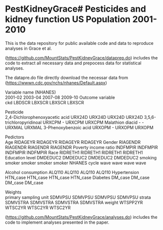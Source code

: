 # PestKidneyGrace# Pesticides and kidney function US Population 2001-2010
This is the data repository for public available code and data to reproduce analyses in Grace et al. 

(https://github.com/MountStats/PestKidneyGrace/dataprep.do) includes the code to extract all necessary data and prepocess data for statistical analyses.

The datapre.do file directly download the necessar data from (https://wwwn.cdc.gov/nchs/nhanes/Default.aspx)

Variable name (NHANES)			
				2001-02	2003-04	2007-08	2009-10
Outcome variable				
ckd	LBDSCR	LBXSCR	LBXSCR	LBXSCR
								
Pesticide				
2,4-Dichlorophenoxyacetic acid	URX24D 	URX24D 	URX24D 	URX24D 
3,5,6-trichloropyridinoal	URXCPM	-	URXCPM	URXCPM
Malathion diacid		-	-	URXMAL	URXMAL
3-Phenoxybenzoic acid		URXOPM	-	URXOPM	URXOPM
				
				
Pedictors				
Age				RIDAGEYR 	RIDAGEYR 	RIDAGEYR 	RIDAGEYR 
Gender				RIAGENDR	RIAGENDR	RIAGENDR	RIAGENDR
Poverty income ratio		INDFMPIR	INDFMPIR	INDFMPIR	INDFMPIR
Race				RIDRETH1	RIDRETH1	RIDRETH1	RIDRETH1
Education level			DMDEDUC2	DMDEDUC2	DMDEDUC2	DMDEDUC2
smoking				smoker		smoker		smoker		smoker
NHANES cycle			wave		wave		wave		wave
				
				
Alcohol consumption		ALQ110		ALQ110		ALQ110		ALQ110
Hypertension			HTN_case	HTN_case	HTN_case	HTN_case
Diabetes			DM_case		DM_case		DM_case		DM_case
				
				
Weights				
primary sampling unit		SDMVPSU		SDMVPSU		SDMVPSU		SDMVPSU
strata				SDMVSTRA	SDMVSTRA	SDMVSTRA	SDMVSTRA
weight				WTSPP2YR	WTSC2YR		WTSC2YR		WTSC2YR


(https://github.com/MountStats/PestKidneyGrace/analyses.do) includes the code to implement analyses presented in the paper.

